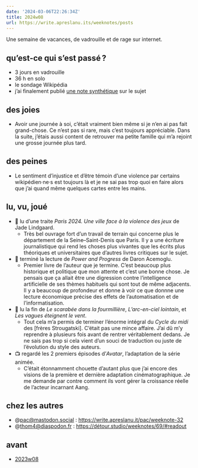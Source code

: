 ```yaml
---
date: '2024-03-06T22:26:34Z'
title: 2024w08
url: https://write.apreslanu.its/weeknotes/posts
---
```


Une semaine de vacances, de vadrouille et de rage sur internet.

<!--more-->

## qu’est-ce qui s’est passé ?

- 3 jours en vadrouille
- 36 h en solo
- le sondage Wikipédia
- j’ai finalement publié [une note synthétique](https://write.apreslanu.it/tk/wikipedia-ou-la-desillusion-de-lintelligence-collective) sur le sujet

## des joies

- Avoir une journée à soi, c’était vraiment bien même si je n’en ai pas fait grand-chose. Ce n’est pas si rare, mais c’est toujours appréciable. Dans la suite, j’étais aussi content de retrouver ma petite famille qui m’a rejoint une grosse journée plus tard.

## des peines

- Le sentiment d’injustice et d’être témoin d’une violence par certains wikipédien·ne·s est toujours là et je ne sai pas trop quoi en faire alors que j’ai quand même quelques cartes entre les mains.

## lu, vu, joué

- 📕 lu d’une traite *Paris 2024. Une ville face à la violence des jeux* de Jade Lindgaard.
  - Très bel ouvrage fort d’un travail de terrain qui concerne plus le département de la Seine–Saint-Denis que Paris. Il y a une écriture journalistique qui rend les choses plus vivantes que les écrits plus théoriques et universitaires que d’autres livres critiques sur le sujet.
- 📕 terminé la lecture de *Power and Progress* de Daron Acemoglu.
  - Premier livre de l’auteur que je termine. C’est beaucoup plus historique et politique que mon attente et c’est une bonne chose. Je pensais que ça allait être une digression contre l’intelligence artificielle de ses thèmes habituels qui sont tout de même adjacents. Il y a beaucoup de profondeur et donne à voir ce que donnne une lecture économique précise des effets de l’automatisation et de l’informatisation.
- 📕 lu la fin de *Le scarabée dans la fourmillière*, *L’arc-en-ciel lointain*, et *Les vagues éteignent le vent*.
  - Tout cela m’a permis de terminer l’énorme intégral du *Cycle du midi* des [frères Strougatski]. C’était pas une mince affaire. J’ai dû m’y reprendre à plusieurs fois avant de rentrer véritablement dedans. Je ne sais pas trop si cela vient d’un souci de traduction ou juste de l’évolution du style des auteurs.
- 📺️ regardé les 2 premiers épisodes d’*Avatar*, l’adaptation de la série animée.
  - C’était étonnamment chouette d’autant plus que j’ai encore des visions de la première et dernière adaptation cinématographique. Je me demande par contre comment ils vont gérer la croissance réelle de l’acteur incarnant Aang.

## chez les autres

- @pac@mastodon.social : https://write.apreslanu.it/pac/weeknote-32
- @thom4@diaspodon.fr : https://détour.studio/weeknotes/69/#readout

## avant

- [2023w08](https://11d.im/semaines/2023w08/)